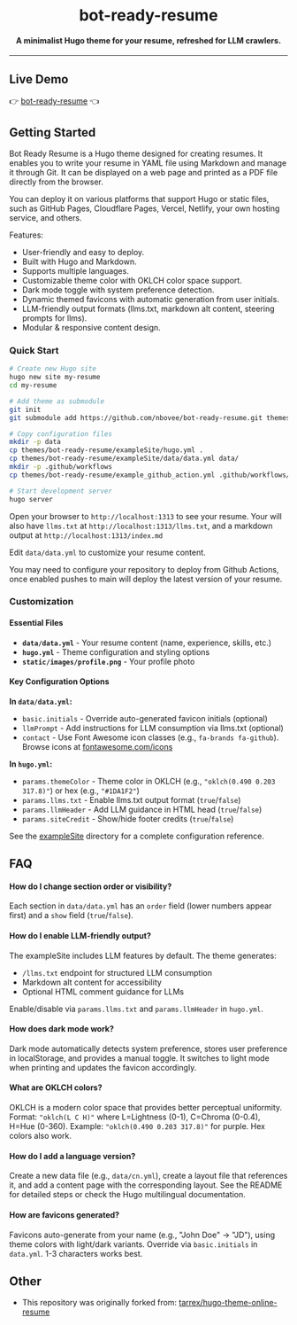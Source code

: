 <h1 align="center">bot-ready-resume</h1>


<h4 align="center">A minimalist Hugo theme for your resume, refreshed for LLM crawlers.</h4>

---

## Live Demo

:point_right: [bot-ready-resume][Demo] :point_left:

## Getting Started

Bot Ready Resume is a Hugo theme designed for creating resumes. It enables you to write your resume in YAML file using Markdown and manage it through Git. It can be displayed on a web page and printed as a PDF file directly from the browser.

You can deploy it on various platforms that support Hugo or static files, such as GitHub Pages, Cloudflare Pages, Vercel, Netlify, your own hosting service, and others.

Features:

- User-friendly and easy to deploy.
- Built with Hugo and Markdown.
- Supports multiple languages.
- Customizable theme color with OKLCH color space support.
- Dark mode toggle with system preference detection.
- Dynamic themed favicons with automatic generation from user initials.
- LLM-friendly output formats (llms.txt, markdown alt content, steering prompts for llms).
- Modular & responsive content design.

### Quick Start

```bash
# Create new Hugo site
hugo new site my-resume
cd my-resume

# Add theme as submodule
git init
git submodule add https://github.com/nbovee/bot-ready-resume.git themes/bot-ready-resume

# Copy configuration files
mkdir -p data
cp themes/bot-ready-resume/exampleSite/hugo.yml .
cp themes/bot-ready-resume/exampleSite/data/data.yml data/
mkdir -p .github/workflows
cp themes/bot-ready-resume/example_github_action.yml .github/workflows/hugo.yml

# Start development server
hugo server
```

Open your browser to `http://localhost:1313` to see your resume.
Your will also have `llms.txt` at `http://localhost:1313/llms.txt`, and a markdown output at `http://localhost:1313/index.md`

Edit `data/data.yml` to customize your resume content.

You may need to configure your repository to deploy from Github Actions, once enabled pushes to main will deploy the latest version of your resume.

### Customization

#### Essential Files

- **`data/data.yml`** - Your resume content (name, experience, skills, etc.)
- **`hugo.yml`** - Theme configuration and styling options
- **`static/images/profile.png`** - Your profile photo

#### Key Configuration Options

**In `data/data.yml`:**
- `basic.initials` - Override auto-generated favicon initials (optional)
- `llmPrompt` - Add instructions for LLM consumption via llms.txt (optional)
- `contact` - Use Font Awesome icon classes (e.g., `fa-brands fa-github`). Browse icons at [fontawesome.com/icons](https://fontawesome.com/icons)

**In `hugo.yml`:**
- `params.themeColor` - Theme color in OKLCH (e.g., `"oklch(0.490 0.203 317.8)"`) or hex (e.g., `"#1DA1F2"`)
- `params.llms.txt` - Enable llms.txt output format (`true`/`false`)
- `params.llmHeader` - Add LLM guidance in HTML head (`true`/`false`)
- `params.siteCredit` - Show/hide footer credits (`true`/`false`)

See the [exampleSite](exampleSite/) directory for a complete configuration reference.

## FAQ

#### How do I change section order or visibility?

Each section in `data/data.yml` has an `order` field (lower numbers appear first) and a `show` field (`true`/`false`).

#### How do I enable LLM-friendly output?

The exampleSite includes LLM features by default. The theme generates:
- `/llms.txt` endpoint for structured LLM consumption
- Markdown alt content for accessibility
- Optional HTML comment guidance for LLMs

Enable/disable via `params.llms.txt` and `params.llmHeader` in `hugo.yml`.

#### How does dark mode work?

Dark mode automatically detects system preference, stores user preference in localStorage, and provides a manual toggle. It switches to light mode when printing and updates the favicon accordingly.

#### What are OKLCH colors?

OKLCH is a modern color space that provides better perceptual uniformity. Format: `"oklch(L C H)"` where L=Lightness (0-1), C=Chroma (0-0.4), H=Hue (0-360). Example: `"oklch(0.490 0.203 317.8)"` for purple. Hex colors also work.

#### How do I add a language version?

Create a new data file (e.g., `data/cn.yml`), create a layout file that references it, and add a content page with the corresponding layout. See the README for detailed steps or check the Hugo multilingual documentation.

#### How are favicons generated?

Favicons auto-generate from your name (e.g., "John Doe" → "JD"), using theme colors with light/dark variants. Override via `basic.initials` in `data.yml`. 1-3 characters works best.


## Other

- This repository was originally forked from: [tarrex/hugo-theme-online-resume](https://github.com/tarrex/hugo-theme-online-resume)


[Demo]: https://nick.bov.ee/bot-ready-resume
